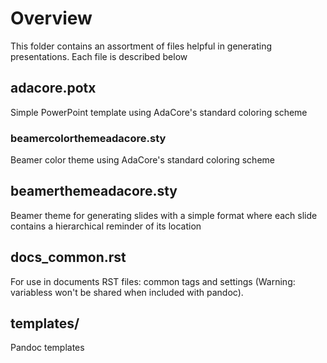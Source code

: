 # Overview

This folder contains an assortment of files helpful in generating
presentations.
Each file is described below

## adacore.potx

Simple PowerPoint template using AdaCore's standard coloring scheme

### beamercolorthemeadacore.sty

Beamer color theme using AdaCore's standard coloring scheme

## beamerthemeadacore.sty

Beamer theme for generating slides with a simple format
where each slide contains a hierarchical reminder of its location

## docs_common.rst

For use in documents RST files: common tags and settings (Warning: variabless won't be shared when
included with pandoc).

## templates/

Pandoc templates
